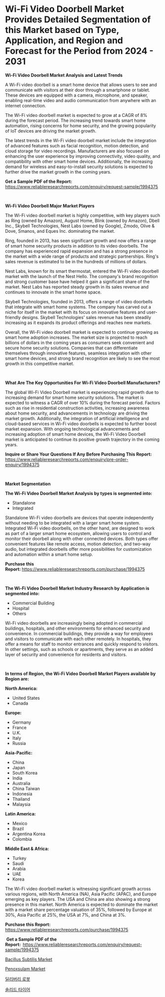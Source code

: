<p><h1>Wi-Fi Video Doorbell Market Provides Detailed Segmentation of this Market based on Type, Application, and Region and Forecast for the Period from 2024 - 2031</h1></p><p><strong>Wi-Fi Video Doorbell Market Analysis and Latest Trends</strong></p>
<p><p>A Wi-Fi video doorbell is a smart home device that allows users to see and communicate with visitors at their door through a smartphone or tablet. These devices are equipped with a camera, microphone, and speaker, enabling real-time video and audio communication from anywhere with an internet connection. </p><p>The Wi-Fi video doorbell market is expected to grow at a CAGR of 8% during the forecast period. The increasing trend towards smart home automation, rising concerns for home security, and the growing popularity of IoT devices are driving the market growth. </p><p>The latest trends in the Wi-Fi video doorbell market include the integration of advanced features such as facial recognition, motion detection, and cloud storage for video recordings. Manufacturers are also focused on enhancing the user experience by improving connectivity, video quality, and compatibility with other smart home devices. Additionally, the increasing demand for wireless and easy-to-install security solutions is expected to further drive the market growth in the coming years.</p></p>
<p><strong>Get a Sample PDF of the Report:&nbsp;</strong> <a href="https://www.reliableresearchreports.com/enquiry/request-sample/1994375">https://www.reliableresearchreports.com/enquiry/request-sample/1994375</a></p>
<p>&nbsp;</p>
<p><strong>Wi-Fi Video Doorbell Major Market Players</strong></p>
<p><p>The Wi-Fi video doorbell market is highly competitive, with key players such as Ring (owned by Amazon), August Home, Blink (owned by Amazon), Dbell Inc., Skybell Technologies, Nest Labs (owned by Google), Zmodo, Olive & Dove, Smanos, and Eques Inc. dominating the market.</p><p>Ring, founded in 2013, has seen significant growth and now offers a range of smart home security products in addition to its video doorbells. The company has experienced rapid expansion and has a strong presence in the market with a wide range of products and strategic partnerships. Ring's sales revenue is estimated to be in the hundreds of millions of dollars.</p><p>Nest Labs, known for its smart thermostat, entered the Wi-Fi video doorbell market with the launch of the Nest Hello. The company's brand recognition and strong customer base have helped it gain a significant share of the market. Nest Labs has reported steady growth in its sales revenue and continues to innovate in the smart home space.</p><p>Skybell Technologies, founded in 2013, offers a range of video doorbells that integrate with smart home systems. The company has carved out a niche for itself in the market with its focus on innovative features and user-friendly designs. Skybell Technologies' sales revenue has been steadily increasing as it expands its product offerings and reaches new markets.</p><p>Overall, the Wi-Fi video doorbell market is expected to continue growing as smart home adoption increases. The market size is projected to reach billions of dollars in the coming years as consumers seek convenient and secure home security solutions. Companies that can differentiate themselves through innovative features, seamless integration with other smart home devices, and strong brand recognition are likely to see the most growth in this competitive market.</p></p>
<p>&nbsp;</p>
<p><strong>What Are The Key Opportunities For Wi-Fi Video Doorbell Manufacturers?</strong></p>
<p><p>The global Wi-Fi Video Doorbell market is experiencing rapid growth due to increasing demand for smart home security solutions. The market is expected to witness a CAGR of over 10% during the forecast period. Factors such as rise in residential construction activities, increasing awareness about home security, and advancements in technology are driving the market growth. Additionally, the integration of artificial intelligence and cloud-based services in Wi-Fi video doorbells is expected to further boost market expansion. With ongoing technological advancements and increasing adoption of smart home devices, the Wi-Fi Video Doorbell market is anticipated to continue its positive growth trajectory in the coming years.</p></p>
<p><strong>Inquire or Share Your Questions If Any Before Purchasing This Report:</strong> <a href="https://www.reliableresearchreports.com/enquiry/pre-order-enquiry/1994375">https://www.reliableresearchreports.com/enquiry/pre-order-enquiry/1994375</a></p>
<p>&nbsp;</p>
<p><strong>Market Segmentation</strong></p>
<p><strong>The Wi-Fi Video Doorbell Market Analysis by types is segmented into:</strong></p>
<p><ul><li>Standalone</li><li>Integrated</li></ul></p>
<p><p>Standalone Wi-Fi video doorbells are devices that operate independently without needing to be integrated with a larger smart home system. Integrated Wi-Fi video doorbells, on the other hand, are designed to work as part of a larger smart home ecosystem, allowing users to control and monitor their doorbell along with other connected devices. Both types offer convenient features like remote access, motion detection, and two-way audio, but integrated doorbells offer more possibilities for customization and automation within a smart home setup.</p></p>
<p><strong>Purchase this Report:&nbsp;</strong><a href="https://www.reliableresearchreports.com/purchase/1994375">https://www.reliableresearchreports.com/purchase/1994375</a></p>
<p>&nbsp;</p>
<p><strong>The Wi-Fi Video Doorbell Market Industry Research by Application is segmented into:</strong></p>
<p><ul><li>Commercial Building</li><li>Hospital</li><li>Others</li></ul></p>
<p><p>Wi-Fi video doorbells are increasingly being adopted in commercial buildings, hospitals, and other environments for enhanced security and convenience. In commercial buildings, they provide a way for employees and visitors to communicate with each other remotely. In hospitals, they offer a means for staff to monitor entrances and quickly respond to visitors. In other settings, such as schools or apartments, they serve as an added layer of security and convenience for residents and visitors.</p></p>
<p>&nbsp;</p>
<p><strong>In terms of Region, the Wi-Fi Video Doorbell Market Players available by Region are:</strong></p>
<p>
    <p> <strong> North America: </strong>
        <ul>
            <li>United States</li>
            <li>Canada</li>
        </ul>
        </p> 
    <p> <strong> Europe: </strong>
        <ul>
            <li>Germany</li>
            <li>France</li>
            <li>U.K.</li>
            <li>Italy</li>
            <li>Russia</li>
        </ul>
        </p> 
    <p> <strong> Asia-Pacific: </strong>
        <ul>
            <li>China</li>
            <li>Japan</li>
            <li>South Korea</li>
            <li>India</li>
            <li>Australia</li>
            <li>China Taiwan</li>
            <li>Indonesia</li>
            <li>Thailand</li>
            <li>Malaysia</li>
        </ul>
        </p> 
    <p> <strong> Latin America: </strong>
        <ul>
            <li>Mexico</li>
            <li>Brazil</li>
            <li>Argentina Korea</li>
            <li>Colombia</li>
        </ul>
        </p> 
    <p> <strong> Middle East & Africa: </strong>
        <ul>
            <li>Turkey</li>
            <li>Saudi</li>
            <li>Arabia</li>
            <li>UAE</li>
            <li>Korea</li>
        </ul>
    </p>
    </p>
<p><p>The Wi-Fi video doorbell market is witnessing significant growth across various regions, with North America (NA), Asia Pacific (APAC), and Europe emerging as key players. The USA and China are also showing a strong presence in this market. North America is expected to dominate the market with a market share percentage valuation of 35%, followed by Europe at 30%, Asia Pacific at 25%, the USA at 7%, and China at 3%.</p></p>
<p><strong>Purchase this Report: </strong><a href="https://www.reliableresearchreports.com/purchase/1994375">https://www.reliableresearchreports.com/purchase/1994375</a></p>
<p>&nbsp;<strong>Get a Sample PDF of the Report:&nbsp;&nbsp;</strong><a href="https://www.reliableresearchreports.com/enquiry/request-sample/1994375">https://www.reliableresearchreports.com/enquiry/request-sample/1994375</a></p>
<p><strong></strong></p>
<p><p><a href="https://issuu.com/reportprime-2/docs/bacillus-subtilis-market-size-2030.pptx">Bacillus Subtilis Market</a></p><p><a href="https://issuu.com/reportprime-2/docs/penoxsulam-market-size-2030.pptx">Penoxsulam Market</a></p><p><a href="https://github.com/hxzi07639916/Market-Research-Report-List-1/blob/main/67562747805.md">딜리버리 로봇</a></p><p><a href="https://github.com/Hubertstyenger6685/Market-Research-Report-List-1/blob/main/14899997806.md">솔리드 타이어</a></p></p>